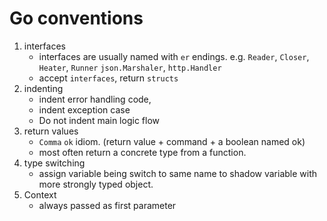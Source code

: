 # Go conventions

1.  interfaces
    -   interfaces are usually named with `er` endings. e.g. `Reader`, `Closer`, `Heater`, `Runner` `json.Marshaler`, `http.Handler`
    -   accept `interfaces`, return `structs`
1.  indenting
    -   indent error handling code,
    -   indent exception case
    -   Do not indent main logic flow
1.  return values
    -   `Comma` `ok` idiom. (return value + command + a boolean named ok)
    -   most often return a concrete type from a function.
1.  type switching
    -   assign variable being switch to same name to shadow variable with more strongly typed object.
1. Context
    -   always passed as first parameter    
